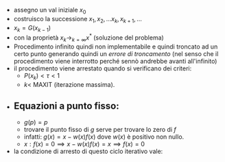 - assegno un val iniziale $x_{0}$
- costruisco la successione $x_{1}, x_{2},...x_{k}, x_{k+1},...$
- $x_{k}=G(x_{k-1})$
- con la proprietà $x_{k}\to_{k=\infty} x^{*}$ (soluzione del problema)
- Procedimento infinito quindi non implementabile e quindi troncato ad un certo punto generando quindi un _errore di troncamento_ (nel senso che il procedimento viene interrotto perché sennò andrebbe avanti all'infinito)   
- il procedimento viene arrestato quando si verificano dei criteri:
	- $P(x_{k})<\tau<1$ 
	- $k<$ MAXIT (iterazione massima).
- ## Equazioni a punto fisso:
	- $g(p)=p$ 
	- trovare il punto fisso di $g$ serve per trovare lo zero di $f$
	- infatti: $g(x)=x-w(x)f(x)$ dove $w(x)$ è positivo non nullo.
	- $x: f(x)=0 \implies x-w(x)f(x)=x \implies f(x)=0$  
- la condizione di arresto di questo ciclo iterativo vale:
	